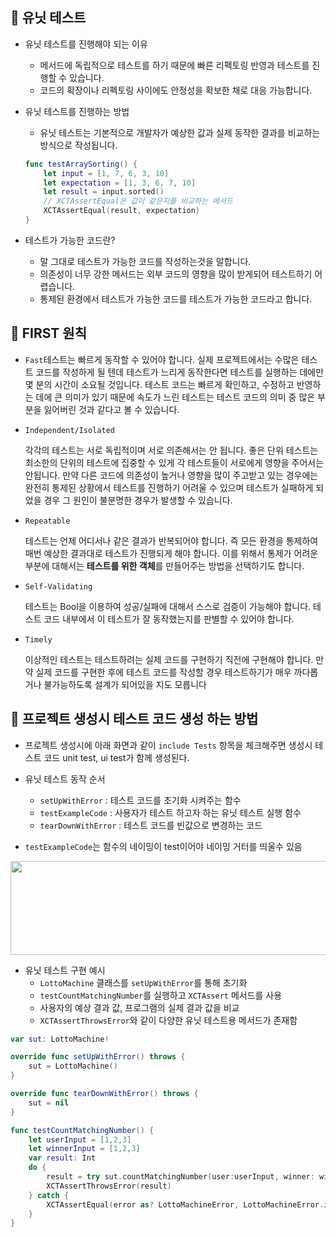 ## 🤔 유닛 테스트

- 유닛 테스트를 진행해야 되는 이유
    - 메서드에 독립적으로 테스트를 하기 때문에 빠른 리펙토링 반영과 테스트를 진행할 수 있습니다.
    - 코드의 확장이나 리펙토링 사이에도 안정성을 확보한 채로 대응 가능합니다.
    
- 유닛 테스트를 진행하는 방법
    - 유닛 테스트는 기본적으로 개발자가 예상한 값과 실제 동작한 결과를 비교하는 방식으로 작성됩니다.
    
    ```swift
    func testArraySorting() {
        let input = [1, 7, 6, 3, 10]
        let expectation = [1, 3, 6, 7, 10]
        let result = input.sorted()
        // XCTAssertEqual은 값이 같은지를 비교하는 메서드
        XCTAssertEqual(result, expectation)
    }
    ```
    

- 테스트가 가능한 코드란?
    - 말 그대로 테스트가 가능한 코드를 작성하는것을 말합니다.
    - 의존성이 너무 강한 메서드는 외부 코드의 영향을 많이 받게되어 테스트하기 어렵습니다.
    - 통제된 환경에서 테스트가 가능한 코드를 테스트가 가능한 코드라고 합니다.

## 🤔 FIRST 원칙

- `Fast`테스트는 빠르게 동작할 수 있어야 합니다. 실제 프로젝트에서는 수많은 테스트 코드를 작성하게 될 텐데 테스트가 느리게 동작한다면 테스트를 실행하는 데에만 몇 분의 시간이 소요될 것입니다. 테스트 코드는 빠르게 확인하고, 수정하고 반영하는 데에 큰 의미가 있기 때문에 속도가 느린 테스트는 테스트 코드의 의미 중 많은 부분을 잃어버린 것과 같다고 볼 수 있습니다.
- `Independent/Isolated`
    
    각각의 테스트는 서로 독립적이며 서로 의존해서는 안 됩니다. 좋은 단위 테스트는 최소한의 단위의 테스트에 집중할 수 있게 각 테스트들이 서로에게 영향을 주어서는 안됩니다. 만약 다른 코드에 의존성이 높거나 영향을 많이 주고받고 있는 경우에는 완전히 통제된 상황에서 테스트를 진행하기 어려울 수 있으며 테스트가 실패하게 되었을 경우 그 원인이 불분명한 경우가 발생할 수 있습니다.
    
- `Repeatable`
    
    테스트는 언제 어디서나 같은 결과가 반복되어야 합니다. 즉 모든 환경을 통제하여 매번 예상한 결과대로 테스트가 진행되게 해야 합니다. 이를 위해서 통제가 어려운 부분에 대해서는 **테스트를 위한 객체**를 만들어주는 방법을 선택하기도 합니다.
    
- `Self-Validating`
    
    테스트는 Bool을 이용하여 성공/실패에 대해서 스스로 검증이 가능해야 합니다. 테스트 코드 내부에서 이 테스트가 잘 동작했는지를 판별할 수 있어야 합니다.
    
- `Timely`
    
    이상적인 테스트는 테스트하려는 실제 코드를 구현하기 직전에 구현해야 합니다. 만약 실제 코드를 구현한 후에 테스트 코드를 작성할 경우 테스트하기가 매우 까다롭거나 불가능하도록 설계가 되어있을 지도 모릅니다
    

## 🤔 프로젝트 생성시 테스트 코드 생성 하는 방법

- 프로젝트 생성시에 아래 화면과 같이 `include Tests` 항목을 체크해주면 생성시 테스트 코드 unit test, ui test가 함께 생성된다.

- 유닛 테스트 동작 순서 
    - `setUpWithError` : 테스트 코드를 초기화 시켜주는 함수
    - `testExampleCode` : 사용자가 테스트 하고자 하는 유닛 테스트 실행 함수
    - `tearDownWithError` : 테스트 코드를 빈값으로 변경하는 코드
- `testExampleCode`는 함수의 네이밍이 test이어야 네이밍 거터를 띄울수 있음
<img src="https://github.com/rohhyungwoo/ARAD_Public/assets/67363759/ad723799-cb66-4af3-966c-e6468cd4d59c" width="600" height="150"/>

- 유닛 테스트 구현 예시
    - `LottoMachine` 클래스를 `setUpWithError`를 통해 초기화
    - `testCountMatchingNumber`를 실행하고 `XCTAssert` 메서드를 사용
    - 사용자의 예상 결과 값, 프로그램의 실제 결과 값을 비교
    - `XCTAssertThrowsError`와 같이 다양한 유닛 테스트용 메서드가 존재함

```swift
var sut: LottoMachine!

override func setUpWithError() throws {
    sut = LottoMachine()
}

override func tearDownWithError() throws {
    sut = nil
}

func testCountMatchingNumber() {
    let userInput = [1,2,3]
    let winnerInput = [1,2,3]
    var result: Int
    do {
        result = try sut.countMatchingNumber(user:userInput, winner: winnerInput)
        XCTAssertThrowsError(result)
    } catch {
        XCTAssertEqual(error as? LottoMachineError, LottoMachineError.invalidNumbers)
    }
}
```
